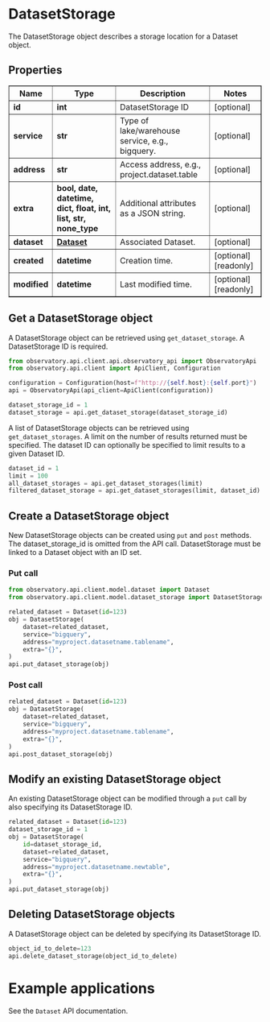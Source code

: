 # DatasetStorage

The DatasetStorage object describes a storage location for a Dataset object.

## Properties
<div class="wy-table-responsive"><table border="1" class="docutils">
<thead>
<tr>
<th>Name</th>
<th>Type</th>
<th>Description</th>
<th>Notes</th>
</tr>
</thead>
<tbody>






<tr>
    <td><strong>id</strong></td>
    <td><strong>int</strong></td>
    <td>DatasetStorage ID</td>
    <td>[optional] </td>
</tr>
<tr>
    <td><strong>service</strong></td>
    <td><strong>str</strong></td>
    <td>Type of lake/warehouse service, e.g., bigquery.</td>
    <td>[optional] </td>
</tr>
<tr>
    <td><strong>address</strong></td>
    <td><strong>str</strong></td>
    <td>Access address, e.g., project.dataset.table</td>
    <td>[optional] </td>
</tr>
<tr>
    <td><strong>extra</strong></td>
    <td><strong>bool, date, datetime, dict, float, int, list, str, none_type</strong></td>
    <td>Additional attributes as a JSON string.</td>
    <td>[optional] </td>
</tr>
<tr>
    <td><strong>dataset</strong></td>
    <td><a href="Dataset.html"><strong>Dataset</strong></a></td>
    <td>Associated Dataset.</td>
    <td>[optional] </td>
</tr>
<tr>
    <td><strong>created</strong></td>
    <td><strong>datetime</strong></td>
    <td>Creation time.</td>
    <td>[optional] [readonly] </td>
</tr>
<tr>
    <td><strong>modified</strong></td>
    <td><strong>datetime</strong></td>
    <td>Last modified time.</td>
    <td>[optional] [readonly] </td>
</tr>


</tbody>
</table></div>



## Get a DatasetStorage object

A DatasetStorage object can be retrieved using `get_dataset_storage`. A DatasetStorage ID is required.

```python
from observatory.api.client.api.observatory_api import ObservatoryApi
from observatory.api.client import ApiClient, Configuration

configuration = Configuration(host=f"http://{self.host}:{self.port}")
api = ObservatoryApi(api_client=ApiClient(configuration))

dataset_storage_id = 1
dataset_storage = api.get_dataset_storage(dataset_storage_id)
```

A list of DatasetStorage objects can be retrieved using `get_dataset_storages`. A limit on the number of results returned must be specified. The dataset ID can optionally be specified to limit results to a given Dataset ID.

```python
dataset_id = 1
limit = 100
all_dataset_storages = api.get_dataset_storages(limit)
filtered_dataset_storage = api.get_dataset_storages(limit, dataset_id)
```

## Create a DatasetStorage object

New DatasetStorage objects can be created using `put` and `post` methods. The dataset_storage_id is omitted from the API call. DatasetStorage must be linked to a Dataset object with an ID set.

### Put call
```python
from observatory.api.client.model.dataset import Dataset
from observatory.api.client.model.dataset_storage import DatasetStorage

related_dataset = Dataset(id=123)
obj = DatasetStorage(
    dataset=related_dataset,
    service="bigquery",
    address="myproject.datasetname.tablename",
    extra="{}",
)
api.put_dataset_storage(obj)
```

### Post call

```python
related_dataset = Dataset(id=123)
obj = DatasetStorage(
    dataset=related_dataset,
    service="bigquery",
    address="myproject.datasetname.tablename",
    extra="{}",
)
api.post_dataset_storage(obj)
```

## Modify an existing DatasetStorage object

An existing DatasetStorage object can be modified through a `put` call by also specifying its DatasetStorage ID.

```python
related_dataset = Dataset(id=123)
dataset_storage_id = 1
obj = DatasetStorage(
    id=dataset_storage_id,
    dataset=related_dataset,
    service="bigquery",
    address="myproject.datasetname.newtable",
    extra="{}",
)
api.put_dataset_storage(obj)
```

## Deleting DatasetStorage objects

A DatasetStorage object can be deleted by specifying its DatasetStorage ID.

```python
object_id_to_delete=123
api.delete_dataset_storage(object_id_to_delete)
```

# Example applications

See the `Dataset` API documentation.